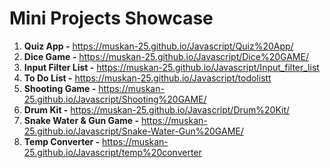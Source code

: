 # Mini Projects Showcase

 1. **Quiz App -** https://muskan-25.github.io/Javascript/Quiz%20App/
 2. **Dice Game -** https://muskan-25.github.io/Javascript/Dice%20GAME/
 3. **Input Filter List -** https://muskan-25.github.io/Javascript/Input_filter_list
 4. **To Do List -** https://muskan-25.github.io/Javascript/todolistt
 5. **Shooting Game -** https://muskan-25.github.io/Javascript/Shooting%20GAME/
 6. **Drum Kit -** https://muskan-25.github.io/Javascript/Drum%20Kit/
 7. **Snake Water & Gun Game -** https://muskan-25.github.io/Javascript/Snake-Water-Gun%20GAME/
 8. **Temp Converter -** https://muskan-25.github.io/Javascript/temp%20converter
